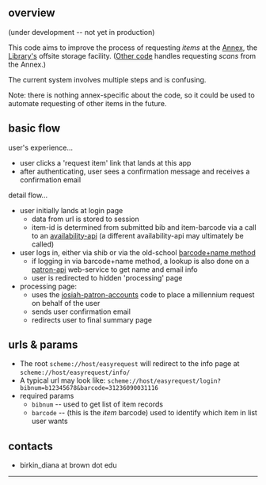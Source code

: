 overview
--------

(under development -- not yet in production)

This code aims to improve the process of requesting _items_ at the [Annex](http://library.brown.edu/about/annex/), the [Library's](http://library.brown.edu/) offsite storage facility. ([Other code](https://github.com/Brown-University-Library/easyscan) handles requesting _scans_ from the Annex.)

The current system involves multiple steps and is confusing.

Note: there is nothing annex-specific about the code, so it could be used to automate requesting of other items in the future.


basic flow
----------

user's experience...
- user clicks a 'request item' link that lands at this app
- after authenticating, user sees a confirmation message and receives a confirmation email

detail flow...
- user initially lands at login page
    - data from url is stored to session
    - item-id is determined from submitted bib and item-barcode via a call to an [availability-api](https://github.com/Brown-University-Library/availability-service) (a different availability-api may ultimately be called)
- user logs in, either via shib or via the old-school [barcode+name method](https://josiah.brown.edu/patroninfo)
    - if logging in via barcode+name method, a lookup is also done on a [patron-api](https://github.com/birkin/patron_api_web) web-service to get name and email info
    - user is redirected to hidden 'processing' page
- processing page:
    - uses the [josiah-patron-accounts](https://github.com/Brown-University-Library/josiah-patron-accounts) code to place a millennium request on behalf of the user
    - sends user confirmation email
    - redirects user to final summary page

urls & params
-------------

- The root `scheme://host/easyrequest` will redirect to the info page at `scheme://host/easyrequest/info/`
- A typical url may look like: `scheme://host/easyrequest/login?bibnum=b12345678&barcode=31236090031116`
- required params
    - `bibnum` -- used to get list of item records
    - `barcode` -- (this is the _item_ barcode) used to identify which item in list user wants

contacts
--------

- birkin_diana at brown dot edu

---
